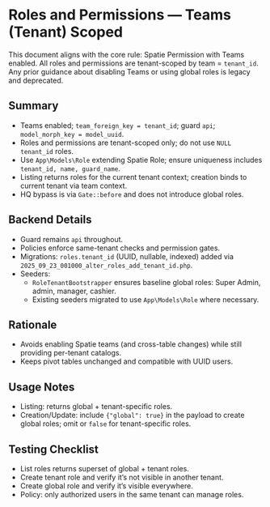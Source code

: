 # Roles and Permissions — Teams (Tenant) Scoped

This document aligns with the core rule: Spatie Permission with Teams enabled. All roles and permissions are tenant-scoped by team = `tenant_id`. Any prior guidance about disabling Teams or using global roles is legacy and deprecated.

## Summary
- Teams enabled; `team_foreign_key = tenant_id`; guard `api`; `model_morph_key = model_uuid`.
- Roles and permissions are tenant-scoped only; do not use `NULL tenant_id` roles.
- Use `App\Models\Role` extending Spatie Role; ensure uniqueness includes `tenant_id, name, guard_name`.
- Listing returns roles for the current tenant context; creation binds to current tenant via team context.
- HQ bypass is via `Gate::before` and does not introduce global roles.

## Backend Details
- Guard remains `api` throughout.
- Policies enforce same-tenant checks and permission gates.
- Migrations: `roles.tenant_id` (UUID, nullable, indexed) added via `2025_09_23_001000_alter_roles_add_tenant_id.php`.
- Seeders:
  - `RoleTenantBootstrapper` ensures baseline global roles: Super Admin, admin, manager, cashier.
  - Existing seeders migrated to use `App\Models\Role` where necessary.

## Rationale
- Avoids enabling Spatie teams (and cross-table changes) while still providing per-tenant catalogs.
- Keeps pivot tables unchanged and compatible with UUID users.

## Usage Notes
- Listing: returns global + tenant-specific roles.
- Creation/Update: include `{"global": true}` in the payload to create global roles; omit or `false` for tenant-specific roles.

## Testing Checklist
- List roles returns superset of global + tenant roles.
- Create tenant role and verify it’s not visible in another tenant.
- Create global role and verify it’s visible everywhere.
- Policy: only authorized users in the same tenant can manage roles.